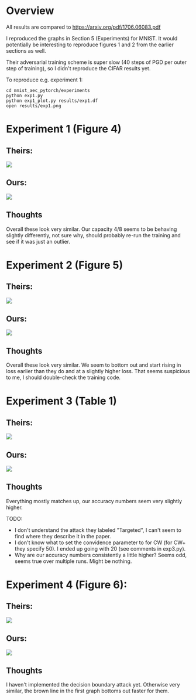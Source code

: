 # Overview

All results are compared to https://arxiv.org/pdf/1706.06083.pdf

I reproduced the graphs in Section 5 (Experiments) for MNIST.  It
would potentially be interesting to reproduce figures 1 and 2 from the
earlier sections as well.

Their adversarial training scheme is super slow (40 steps of PGD per
outer step of training), so I didn't reproduce the CIFAR results yet.

To reproduce e.g. experiment 1:
```
cd mnist_aec_pytorch/experiments
python exp1.py
python exp1_plot.py results/exp1.df
open results/exp1.png
```


# Experiment 1 (Figure 4)

## Theirs:

![](exp1_theirs.png)

## Ours:

![](exp1.png)

## Thoughts

Overall these look very similar.  Our capacity 4/8 seems to be
behaving slightly differently, not sure why, should probably re-run
the training and see if it was just an outlier.

# Experiment 2 (Figure 5)

## Theirs:

![](exp2_theirs.png)

## Ours:

![](exp2.png)

## Thoughts

Overall these look very similar.  We seem to bottom out and start
rising in loss earlier than they do and at a slightly higher loss.
That seems suspicious to me, I should double-check the training code.

# Experiment 3 (Table 1)

## Theirs:

![](exp3_theirs.png)

## Ours:

![](exp3.png)

## Thoughts

Everything mostly matches up, our accuracy numbers seem very slightly
higher.

TODO:

* I don't understand the attack they labeled "Targeted", I can't seem
  to find where they describe it in the paper.
* I don't know what to set the convidence parameter to for CW (for CW+
  they specify 50).  I ended up going with 20 (see comments in
  exp3.py).
* Why are our accuracy numbers consistently a little higher?  Seems
  odd, seems true over multiple runs.  Might be nothing.

# Experiment 4 (Figure 6):

## Theirs:

![](exp4_theirs.png)

## Ours:

![](exp4.png)

## Thoughts

I haven't implemented the decision boundary attack yet.  Otherwise
very similar, the brown line in the first graph bottoms out faster for
them.
